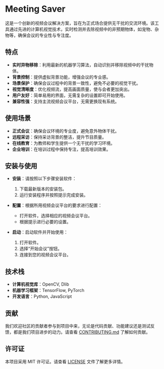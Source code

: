 # Meeting Saver
这是一个创新的视频会议解决方案，旨在为正式场合提供无干扰的交流环境。该工具通过先进的计算机视觉技术，实时检测并去除视频中的非预期物体，如宠物、杂物等，确保会议的专业性与专注度。

## 特点

- **实时异物移除**：利用最新的机器学习算法，自动识别并移除视频中的干扰物体。
- **背景控制**：提供虚拟背景功能，增强会议的专业感。
- **场景保护**：确保会议过程中的背景一致性，避免不必要的视觉干扰。
- **视觉清晰度**：优化视频流，提高画面质量，使与会者更加突出。
- **用户友好**：简单易用的界面，无需复杂的设置即可开始使用。
- **兼容性强**：支持主流视频会议平台，无需更换现有系统。

## 使用场景

- **正式会议**：确保会议环境的专业度，避免意外物体干扰。
- **远程采访**：保持采访背景的整洁，提升节目质量。
- **在线教育**：为教师和学生提供一个无干扰的学习环境。
- **企业培训**：在培训过程中保持专注，提高培训效果。

## 安装与使用

- **安装**：请按照以下步骤安装软件：
  1. 下载最新版本的安装包。
  2. 运行安装程序并按照提示完成安装。

- **配置**：根据所用视频会议平台的要求进行配置：
  - 打开软件，选择相应的视频会议平台。
  - 根据提示进行必要的设置。

- **启动**：启动软件并开始使用：
  1. 打开软件。
  2. 选择“开始会议”按钮。
  3. 连接到您的视频会议平台。

## 技术栈

- **计算机视觉库**：OpenCV, Dlib
- **机器学习框架**：TensorFlow, PyTorch
- **开发语言**：Python, JavaScript

## 贡献

我们欢迎社区的贡献者参与到项目中来，无论是代码贡献、功能建议还是测试反馈，都是我们项目进步的动力。请查看 [CONTRIBUTING.md](CONTRIBUTING.md) 了解如何贡献。

## 许可证

本项目采用 MIT 许可证。请查看 [LICENSE](LICENSE) 文件了解更多详情。
